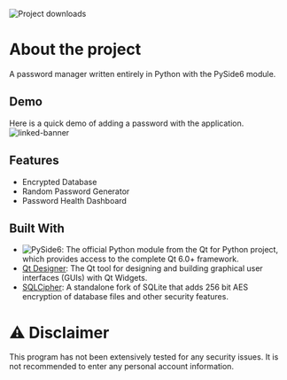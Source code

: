 ![Project downloads](https://img.shields.io/github/downloads/EmueI/password-manager/total)

# About the project
 A password manager written entirely in Python with the PySide6 module. 

## Demo
Here is a quick demo of adding a password with the application. 
![linked-banner](https://i.ibb.co/4JBRMt7/Screenshot-2022-03-11-162837.png)


## Features
* Encrypted Database
* Random Password Generator 
* Password Health Dashboard


## Built With
* ![PySide6](https://pypi.org/project/PySide6/): The official Python module from the Qt for Python project, which provides access to the complete Qt 6.0+ framework.
* [Qt Designer](https://doc.qt.io/qt-5/qtdesigner-manual.html): The Qt tool for designing and building graphical user interfaces (GUIs) with Qt Widgets.
* [SQLCipher](https://github.com/sqlcipher/sqlcipher): A standalone fork of SQLite that adds 256 bit AES encryption of database files and other security features. 


# ⚠️ Disclaimer

This program has not been extensively tested for any security issues.
It is not recommended to enter any personal account information. 

